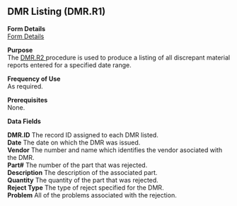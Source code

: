 ##  DMR Listing (DMR.R1)

<PageHeader />

**Form Details**  
[ Form Details ](DMR-R1-1/README.md)   

**Purpose**  
The [ DMR.R2 ](DMR-R2/README.md) procedure is used to produce a listing of all discrepant material reports entered for a specified date range. 

**Frequency of Use**  
As required.

**Prerequisites**  
None.

**Data Fields**

**DMR.ID** The record ID assigned to each DMR listed.  
**Date** The date on which the DMR was issued.  
**Vendor** The number and name which identifies the vendor asociated with the
DMR.  
**Part#** The number of the part that was rejected.  
**Description** The description of the associated part.  
**Quantity** The quantity of the part that was rejected.  
**Reject Type** The type of reject specified for the DMR.  
**Problem** All of the problems associated with the rejection.  
  
<badge text= "Version 8.10.57" vertical="middle" />

<PageFooter />